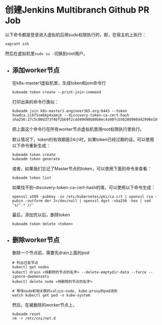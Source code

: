 # 创建Jenkins Multibranch Github PR Job

  以下命令都是登录进入虚拟机后用sudo权限执行的，即，在宿主机上执行：

   `vagrant ssh`

   然后在虚拟机里`sudo su -`切换到root用户。

- ## 添加worker节点

   在k8s-master1虚拟机里，生成token和join命令行

   ```shell
   kubeadm token create --print-join-command
   ```

   打印出来的命令行类似：

   ```shell
   kubeadm join k8s-master1.engineer365.org:6443 --token 9vwdca.2i6f5sm6kp4xamjk --discovery-token-ca-cert-hash sha256:27c5c00d373f4bf2bb9f2cdd49498b89b8ec4a98fcb5620d960d42998e1081e5
   ```

   把上面这个命令行在所有worker节点虚拟机里用root权限执行里执行。

   默认情况下，token的有效期是24小时，如果token已经过期的话，可以使用以下命令重新生成：

   ```shell
   kubeadm token create
   kubeadm token generate
   ```

   或者，如果我们忘记了Master节点的token，可以使用下面的命令来查看：

   ```shell
   kubeadm token list
   ```

   如果找不到–discovery-token-ca-cert-hash的值，可以使用以下命令生成：

   ```shell
   openssl x509 -pubkey -in /etc/kubernetes/pki/ca.crt | openssl rsa -pubin -outform der 2>/dev/null | openssl dgst -sha256 -hex | sed 's/^.* //'
   ```

   最后，添加完以后，删除token

   ```shell
   kubeadm token delete <token>
   ```

- ## 删除worker节点

   删除一个节点前，需要先drain上面的pod

   ```shell
   # 列出已有节点
   kubectl get nodes
   kubectl drain <待删除的节点的名字> --delete-emptydir-data --force --ignore-daemonsets
   kubectl delete node <待删除的节点的名字>
   
   # 等待node和相关联的calico-node, kube-proxy的pod消失
   watch kubectl get pod -n kube-system
   ```

   然后，在被删除的worker节点上，

   ```shell
   kubeadm reset
   rm -r /etc/cni/net.d
   ```


